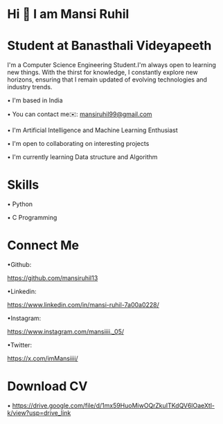 # Hi 👋 I am Mansi Ruhil 

# Student at Banasthali Videyapeeth 
I'm a Computer Science Engineering Student.I'm always open to learning new things. With the thirst for knowledge, I constantly explore new horizons, ensuring that I remain updated of evolving technologies and industry trends.

• I'm based in India

• You can contact me✉️: mansiruhil99@gmail.com

• I'm Artificial Intelligence and Machine Learning Enthusiast

• I'm open to collaborating on interesting projects

• I'm currently learning Data structure and Algorithm

# Skills

• Python

• C Programming 

# Connect Me

•Github:

https://github.com/mansiruhil13

•Linkedin:

https://www.linkedin.com/in/mansi-ruhil-7a00a0228/

•Instagram:

https://www.instagram.com/mansiiii._05/

•Twitter:

https://x.com/imMansiiii/

# Download CV

• https://drive.google.com/file/d/1mx59HuoMiwOQrZkuITKdQV6lOaeXtl-k/view?usp=drive_link



